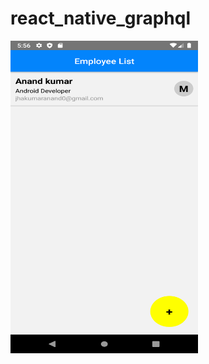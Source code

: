 # react_native_graphql
<img src="https://github.com/AnandKumarJha/react_native_graphql/blob/master/Screenshot_1587299211.png" width="300" height="500"/>
